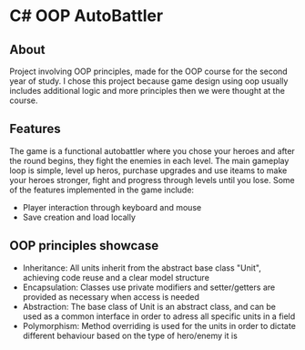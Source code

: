 # C# OOP AutoBattler
## About
Project involving OOP principles, made for the OOP course for the second year of study. I chose this project because game design using oop usually includes additional logic and more principles then we were thought at the course.
## Features
The game is a functional autobattler where you chose your heroes and after the round begins, they fight the enemies in each level. The main gameplay loop is simple, level up heros, purchase upgrades and use iteams to make your heroes stronger, fight and progress through levels until you lose. Some of the features implemented in the game include:
- Player interaction through keyboard and mouse
- Save creation and load locally
## OOP principles showcase
- Inheritance: All units inherit from the abstract base class "Unit", achieving code reuse and a clear model structure
- Encapsulation: Classes use private modifiers and setter/getters are provided as necessary when access is needed
- Abstraction: The base class of Unit is an abstract class, and can be used as a common interface in order to adress all specific units in a field 
- Polymorphism: Method overriding is used for the units in order to dictate different behaviour based on the type of hero/enemy it is

